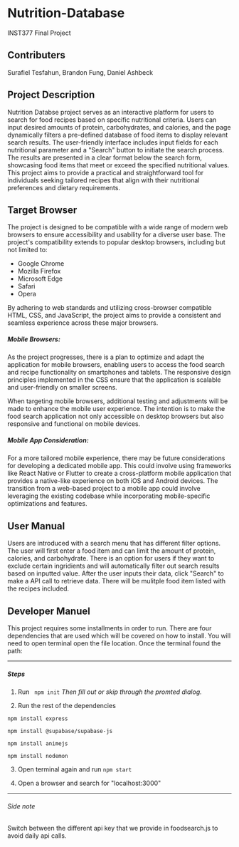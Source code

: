 # Nutrition-Database
INST377 Final Project

## Contributers
Surafiel Tesfahun, Brandon Fung, Daniel Ashbeck

## Project Description
Nutrition Databse project serves as an interactive platform for users to search for food recipes based on specific nutritional criteria. Users can input desired amounts of protein, carbohydrates, and calories, and the page dynamically filters a pre-defined database of food items to display relevant search results. The user-friendly interface includes input fields for each nutritional parameter and a "Search" button to initiate the search process. The results are presented in a clear format below the search form, showcasing food items that meet or exceed the specified nutritional values. This project aims to provide a practical and straightforward tool for individuals seeking tailored recipes that align with their nutritional preferences and dietary requirements.

## Target Browser
The project is designed to be compatible with a wide range of modern web browsers to ensure accessibility and usability for a diverse user base. The project's compatibility extends to popular desktop browsers, including but not limited to:

- Google Chrome
- Mozilla Firefox
- Microsoft Edge
- Safari
- Opera

By adhering to web standards and utilizing cross-browser compatible HTML, CSS, and JavaScript, the project aims to provide a consistent and seamless experience across these major browsers.

##### Mobile Browsers:

As the project progresses, there is a plan to optimize and adapt the application for mobile browsers, enabling users to access the food search and recipe functionality on smartphones and tablets. The responsive design principles implemented in the CSS ensure that the application is scalable and user-friendly on smaller screens.

When targeting mobile browsers, additional testing and adjustments will be made to enhance the mobile user experience. The intention is to make the food search application not only accessible on desktop browsers but also responsive and functional on mobile devices.

##### Mobile App Consideration:

For a more tailored mobile experience, there may be future considerations for developing a dedicated mobile app. This could involve using frameworks like React Native or Flutter to create a cross-platform mobile application that provides a native-like experience on both iOS and Android devices. The transition from a web-based project to a mobile app could involve leveraging the existing codebase while incorporating mobile-specific optimizations and features.


## User Manual
Users are introduced with a search menu that has different filter options. The user will first enter a food item and can limit the amount of protein, calories, and carbohydrate. There is an option for users if they want to exclude certain ingridients and will automatically filter out search results based on inputted value. After the user inputs their data, click "Search" to make a API call to retrieve data. There will be mulitple food item listed with the recipes included.

## Developer Manuel
This project requires some installments in order to run. There are four dependencies that are used which will be covered on how to install. You will need to open terminal open the file location. Once the terminal found the path:

----
##### Steps

1) Run
` npm init`
*Then fill out or skip through the promted dialog.*

2) Run the rest of the dependencies

`npm install express`

`npm install @supabase/supabase-js`

`npm install animejs`

`npm install nodemon`

3) Open terminal again and run `npm start`

4) Open a browser and search for "localhost:3000"

----
###### Side note
Switch between the different api key that we provide in foodsearch.js to avoid daily api calls.